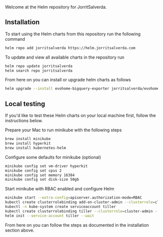 
Welcome at the Helm repository for JorritSalverda.

## Installation

To start using the Helm charts from this repository run the following command

```bash
helm repo add jorritsalverda https://helm.jorritsalverda.com
```

To update and view all available charts in the repository run

```bash
helm repo update jorritsalverda
helm search repo jorritsalverda
```

From here on you can install or upgrade helm charts as follows

```bash
helm upgrade --install evohome-bigquery-exporter jorritsalverda/evohome-bigquery-exporter --namespace evohome-bigquery-exporter --wait
```

## Local testing

If you'd like to test these Helm charts on your local machine first, follow the instructions below.

Prepare your Mac to run minikube with the following steps

```bash
brew install minikube
brew install hyperkit
brew install kubernetes-helm
```

Configure some defaults for minikube (optional)

```bash
minikube config set vm-driver hyperkit
minikube config set cpus 2
minikube config set memory 16384
minikube config set disk-size 50gb
```

Start minikube with RBAC enabled and configure Helm

```bash
minikube start --extra-config=apiserver.authorization-mode=RBAC
kubectl create clusterrolebinding add-on-cluster-admin --clusterrole=cluster-admin --serviceaccount=kube-system:default
kubectl -n kube-system create serviceaccount tiller
kubectl create clusterrolebinding tiller --clusterrole=cluster-admin --serviceaccount=kube-system:tiller
helm init --service-account tiller --wait
```

From here on you can follow the steps as documented in the installation section above.